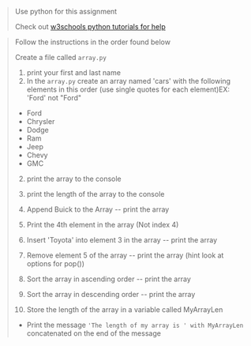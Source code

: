 > Use python for this assignment
>
> Check out [w3schools python 
> tutorials for help](https://www.w3schools.com/python/python_lists.asp) 

> Follow the instructions in the order found below
>
>
> Create a file called `array.py `
> 
> 1. print your first and last name 
> 2. In the `array.py` create an array named 'cars' with the following elements in this order (use single quotes for each element)EX: 'Ford' not "Ford"
>
> - Ford
> - Chrysler
> - Dodge
> - Ram
> - Jeep
> - Chevy
> - GMC
> 2. print the array to the console
>
>3. print the length of the array to the console
>
>4. Append Buick to the Array -- print the array
>
>5. Print the 4th element  in the array (Not index 4)
>
>6. Insert 'Toyota' into element 3 in the array -- print the array
>
>7. Remove element 5 of the array -- print the array (hint look at options for pop())
>
>8. Sort the array in ascending order -- print the array
>
>9. Sort the array in descending order -- print the array
>
>10. Store the length of the array in a variable called MyArrayLen
> - Print the message `'The length of my array is ' with MyArrayLen` concatenated on the end of the message

